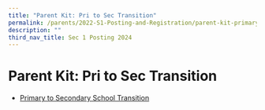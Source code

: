 ```yaml
---
title: "Parent Kit: Pri to Sec Transition"
permalink: /parents/2022-S1-Posting-and-Registration/parent-kit-primary-to-secondary-transition/
description: ""
third_nav_title: Sec 1 Posting 2024
---
```

# **Parent Kit: Pri to Sec Transition**

* [Primary to Secondary School Transition](/files/Resource%20Kit%20-%20Parent%20Kit%20-%20Primary%20to%20Secondary%20Transition%202023.pdf)